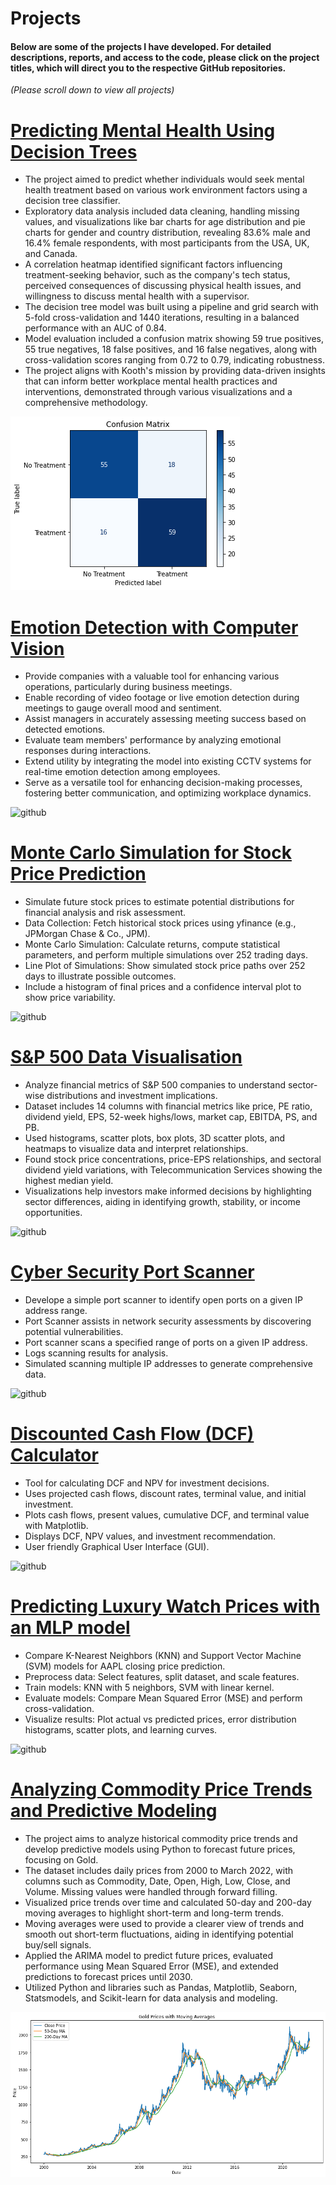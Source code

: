 # Projects

#### Below are some of the projects I have developed. For detailed descriptions, reports, and access to the code, please click on the project titles, which will direct you to the respective GitHub repositories.

*(Please scroll down to view all projects)*

# **[Predicting Mental Health Using Decision Trees](https://github.com/pavelkimldn/mental_health)**

- The project aimed to predict whether individuals would seek mental health treatment based on various work environment factors using a decision tree classifier.
- Exploratory data analysis included data cleaning, handling missing values, and visualizations like bar charts for age distribution and pie charts for gender and country distribution, revealing 83.6% male and 16.4% female respondents, with most participants from the USA, UK, and Canada.
- A correlation heatmap identified significant factors influencing treatment-seeking behavior, such as the company's tech status, perceived consequences of discussing physical health issues, and willingness to discuss mental health with a supervisor.
- The decision tree model was built using a pipeline and grid search with 5-fold cross-validation and 1440 iterations, resulting in a balanced performance with an AUC of 0.84.
- Model evaluation included a confusion matrix showing 59 true positives, 55 true negatives, 18 false positives, and 16 false negatives, along with cross-validation scores ranging from 0.72 to 0.79, indicating robustness.
- The project aligns with Kooth's mission by providing data-driven insights that can inform better workplace mental health practices and interventions, demonstrated through various visualizations and a comprehensive methodology.

![github](1006.png)

# **[Emotion Detection with Computer Vision](https://github.com/pavelkimldn/Computer_Vision_Live_Emotion_Detection)**

- Provide companies with a valuable tool for enhancing various operations, particularly during business meetings.
- Enable recording of video footage or live emotion detection during meetings to gauge overall mood and sentiment.
- Assist managers in accurately assessing meeting success based on detected emotions.
- Evaluate team members' performance by analyzing emotional responses during interactions.
- Extend utility by integrating the model into existing CCTV systems for real-time emotion detection among employees.
- Serve as a versatile tool for enhancing decision-making processes, fostering better communication, and optimizing workplace dynamics.
  
![github](Picture%209.png)

# **[Monte Carlo Simulation for Stock Price Prediction](https://github.com/pavelkimldn/monte_carlo_stock_price)**

- Simulate future stock prices to estimate potential distributions for financial analysis and risk assessment.
- Data Collection: Fetch historical stock prices using yfinance (e.g., JPMorgan Chase & Co., JPM).
- Monte Carlo Simulation: Calculate returns, compute statistical parameters, and perform multiple simulations over 252 trading days.
- Line Plot of Simulations: Show simulated stock price paths over 252 days to illustrate possible outcomes.
- Include a histogram of final prices and a confidence interval plot to show price variability.
  
![github](Picture%2023.png)

# **[S&P 500 Data Visualisation](https://github.com/pavelkimldn/Data_Visualisation_S-P500_2022)**

- Analyze financial metrics of S&P 500 companies to understand sector-wise distributions and investment implications.
- Dataset includes 14 columns with financial metrics like price, PE ratio, dividend yield, EPS, 52-week highs/lows, market cap, EBITDA, PS, and PB.
- Used histograms, scatter plots, box plots, 3D scatter plots, and heatmaps to visualize data and interpret relationships.
- Found stock price concentrations, price-EPS relationships, and sectoral dividend yield variations, with Telecommunication Services showing the highest median yield.
- Visualizations help investors make informed decisions by highlighting sector differences, aiding in identifying growth, stability, or income opportunities.
  
![github](Picture%206.png)

# **[Cyber Security Port Scanner](https://github.com/pavelkimldn/Cyber_Security_Port_Scanner)**

- Develope a simple port scanner to identify open ports on a given IP address range.
- Port Scanner assists in network security assessments by discovering potential vulnerabilities.
- Port scanner scans a specified range of ports on a given IP address.
- Logs scanning results for analysis.
- Simulated scanning multiple IP addresses to generate comprehensive data.

![github](Picture%202.png)

# **[Discounted Cash Flow (DCF) Calculator](https://github.com/pavelkimldn/discounted_cash_flow_calculator/tree/main)**

- Tool for calculating DCF and NPV for investment decisions.
- Uses projected cash flows, discount rates, terminal value, and initial investment.
- Plots cash flows, present values, cumulative DCF, and terminal value with Matplotlib.
- Displays DCF, NPV values, and investment recommendation.
- User friendly Graphical User Interface (GUI).

![github](Picture%2020.png)


# **[Predicting Luxury Watch Prices with an MLP model](https://github.com/pavelkimldn/Luxury_Watches_MLP)**

- Compare K-Nearest Neighbors (KNN) and Support Vector Machine (SVM) models for AAPL closing price prediction.
- Preprocess data: Select features, split dataset, and scale features.
- Train models: KNN with 5 neighbors, SVM with linear kernel.
- Evaluate models: Compare Mean Squared Error (MSE) and perform cross-validation.
- Visualize results: Plot actual vs predicted prices, error distribution histograms, scatter plots, and learning curves.

![github](Picture%201.png)

# **[Analyzing Commodity Price Trends and Predictive Modeling](https://github.com/pavelkimldn/commodities_analysis)**

- The project aims to analyze historical commodity price trends and develop predictive models using Python to forecast future prices, focusing on Gold.
- The dataset includes daily prices from 2000 to March 2022, with columns such as Commodity, Date, Open, High, Low, Close, and Volume. Missing values were handled through forward filling.
- Visualized price trends over time and calculated 50-day and 200-day moving averages to highlight short-term and long-term trends.
- Moving averages were used to provide a clearer view of trends and smooth out short-term fluctuations, aiding in identifying potential buy/sell signals.
- Applied the ARIMA model to predict future prices, evaluated performance using Mean Squared Error (MSE), and extended predictions to forecast prices until 2030.
- Utilized Python and libraries such as Pandas, Matplotlib, Seaborn, Statsmodels, and Scikit-learn for data analysis and modeling.

![github](image222.png)






